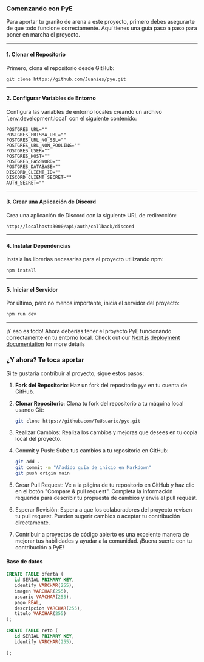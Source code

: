 ### Comenzando con PyE

Para aportar tu granito de arena a este proyecto, primero debes asegurarte de que todo funcione correctamente. Aquí tienes una guía paso a paso para poner en marcha el proyecto.

---

#### 1. Clonar el Repositorio

Primero, clona el repositorio desde GitHub:


```console
git clone https://github.com/Juanies/pye.git
```

---

#### 2. Configurar Variables de Entorno

Configura las variables de entorno locales creando un archivo \`.env.development.local\` con el siguiente contenido:

```env
POSTGRES_URL=""
POSTGRES_PRISMA_URL=""
POSTGRES_URL_NO_SSL=""
POSTGRES_URL_NON_POOLING=""
POSTGRES_USER=""
POSTGRES_HOST=""
POSTGRES_PASSWORD=""
POSTGRES_DATABASE=""
DISCORD_CLIENT_ID=""
DISCORD_CLIENT_SECRET=""
AUTH_SECRET=""
```

---

#### 3. Crear una Aplicación de Discord

Crea una aplicación de Discord con la siguiente URL de redirección:

```url
http://localhost:3000/api/auth/callback/discord
```

---

#### 4. Instalar Dependencias

Instala las librerías necesarias para el proyecto utilizando npm:

```console
npm install
```

---

#### 5. Iniciar el Servidor

Por último, pero no menos importante, inicia el servidor del proyecto:

```console
npm run dev
```

---



¡Y eso es todo! Ahora deberías tener el proyecto PyE funcionando correctamente en tu entorno local.
Check out our [Next.js deployment documentation](https://nextjs.org/docs/deployment) for more details

### ¿Y ahora? Te toca aportar

Si te gustaría contribuir al proyecto, sigue estos pasos:

1. **Fork del Repositorio**: Haz un fork del repositorio `pye` en tu cuenta de GitHub.

2. **Clonar Repositorio**: Clona tu fork del repositorio a tu máquina local usando Git:

   ```bash
   git clone https://github.com/TuUsuario/pye.git

3. Realizar Cambios: Realiza los cambios y mejoras que desees en tu copia local del proyecto.


4. Commit y Push: Sube tus cambios a tu repositorio en GitHub:


     ```bash
    git add .
    git commit -m "Añadido guía de inicio en Markdown"
    git push origin main


5. Crear Pull Request: Ve a la página de tu repositorio en GitHub y haz clic en el botón "Compare & pull request". Completa la información requerida para describir tu propuesta de cambios y envía el pull request.

6. Esperar Revisión: Espera a que los colaboradores del proyecto revisen tu pull request. Pueden sugerir cambios o aceptar tu contribución directamente.

7. Contribuir a proyectos de código abierto es una excelente manera de mejorar tus habilidades y ayudar a la comunidad. ¡Buena suerte con tu contribución a PyE!

#### Base de datos
```SQL
CREATE TABLE oferta (
   id SERIAL PRIMARY KEY,
   identify VARCHAR(255),
   imagen VARCHAR(255),
   usuario VARCHAR(255),
   pago REAL,
   descripcion VARCHAR(255),
   titulo VARCHAR(255)
);

CREATE TABLE reto (
   id SERIAL PRIMARY KEY,
   identify VARCHAR(255),
   
);

```
